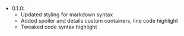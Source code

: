- 0.1.0:
    - Updated styling for markdown syntax
    - Added spoiler and details custom containers, line code highlight
    - Tweaked code syntax highlight